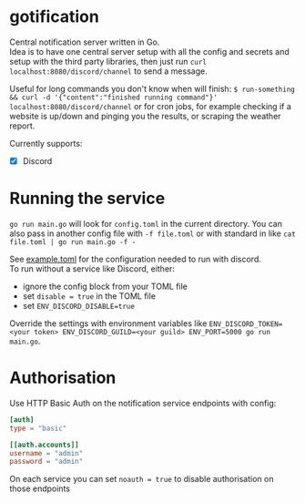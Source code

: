 # gotification
Central notification server written in Go.  
Idea is to have one central server setup with all the config and secrets and setup with the third party libraries,
then just run `curl localhost:8080/discord/channel` to send a message.  

Useful for long commands you don't know when will finish: `$ run-something && curl -d '{"content":"finished running command"}' localhost:8080/discord/channel`
or for cron jobs, for example checking if a website is up/down and pinging you the results, or scraping the weather report.

Currently supports:
- [x] Discord

# Running the service
`go run main.go` will look for `config.toml` in the current directory.
You can also pass in another config file with `-f file.toml` or with standard in like `cat file.toml | go run main.go -f -`
  
See [example.toml](example.toml) for the configuration needed to run with discord.  
To run without a service like Discord, either:
- ignore the config block from your TOML file
- set `disable = true` in the TOML file
- set `ENV_DISCORD_DISABLE=true`

Override the settings with environment variables like `ENV_DISCORD_TOKEN=<your token> ENV_DISCORD_GUILD=<your guild> ENV_PORT=5000 go run main.go`.

# Authorisation
Use HTTP Basic Auth on the notification service endpoints with config:
```toml
[auth]
type = "basic"

[[auth.accounts]]
username = "admin"
password = "admin"
```

On each service you can set `noauth = true` to disable authorisation on those endpoints